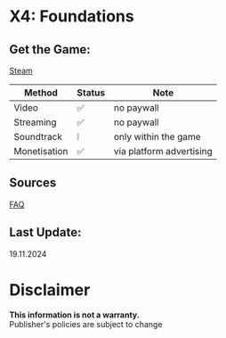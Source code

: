 # X4: Foundations

## Get the Game:
[Steam](https://store.steampowered.com/app/392160/)  

|**Method**|**Status**|**Note**|
|---|---|---|
|Video|✅|no paywall|
|Streaming|✅|no paywall|
|Soundtrack|❕|only within the game|
|Monetisation|✅|via platform advertising|

## Sources
[FAQ](https://www.egosoft.com/support/faq/faq_answer_en.php?answer=2192)  

## Last Update:
19.11.2024

# Disclaimer
**This information is not a warranty.**  
Publisher's policies are subject to change
